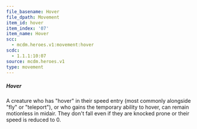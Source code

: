 ```yaml
---
file_basename: Hover
file_dpath: Movement
item_id: hover
item_index: '07'
item_name: Hover
scc:
  - mcdm.heroes.v1:movement:hover
scdc:
  - 1.1.1:10:07
source: mcdm.heroes.v1
type: movement
---
```


##### Hover

A creature who has "hover" in their speed entry (most commonly alongside "fly" or "teleport"), or who gains the temporary ability to hover, can remain motionless in midair. They don't fall even if they are knocked prone or their speed is reduced to 0.
